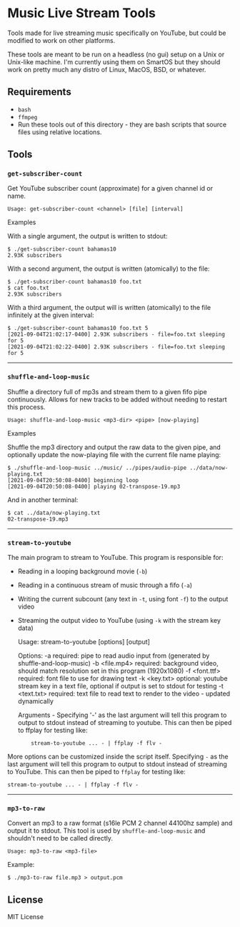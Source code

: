 Music Live Stream Tools
=======================

Tools made for live streaming music specifically on YouTube, but could be
modified to work on other platforms.

These tools are meant to be run on a headless (no gui) setup on a Unix or
Unix-like machine.  I'm currently using them on SmartOS but they should work on
pretty much any distro of Linux, MacOS, BSD, or whatever.

Requirements
------------

- `bash`
- `ffmpeg`
- Run these tools out of this directory - they are bash scripts that source
  files using relative locations.

Tools
-----

### `get-subscriber-count`

Get YouTube subscriber count (approximate) for a given channel id or name.

    Usage: get-subscriber-count <channel> [file] [interval]

Examples

With a single argument, the output is written to stdout:

    $ ./get-subscriber-count bahamas10
    2.93K subscribers

With a second argument, the output is written (atomically) to the file:

    $ ./get-subscriber-count bahamas10 foo.txt
    $ cat foo.txt
    2.93K subscribers

With a third argument, the output will is written (atomically) to the
file infinitely at the given interval:

    $ ./get-subscriber-count bahamas10 foo.txt 5
    [2021-09-04T21:02:17-0400] 2.93K subscribers - file=foo.txt sleeping for 5
    [2021-09-04T21:02:22-0400] 2.93K subscribers - file=foo.txt sleeping for 5

---

### `shuffle-and-loop-music`

Shuffle a directory full of mp3s and stream them to a given fifo pipe
continuously.  Allows for new tracks to be added without needing to restart this
process.

    Usage: shuffle-and-loop-music <mp3-dir> <pipe> [now-playing]

Examples

Shuffle the mp3 directory and output the raw data to the given pipe, and
optionally update the now-playing file with the current file name playing:

    $ ./shuffle-and-loop-music ../music/ ../pipes/audio-pipe ../data/now-playing.txt
    [2021-09-04T20:50:08-0400] beginning loop
    [2021-09-04T20:50:08-0400] playing 02-transpose-19.mp3

And in another terminal:

    $ cat ../data/now-playing.txt
    02-transpose-19.mp3

---

### `stream-to-youtube`

The main program to stream to YouTube.  This program is responsible for:

- Reading in a looping background movie (`-b`)
- Reading in a continuous stream of music through a fifo (`-a`)
- Writing the current subcount (any text in `-t`, using font `-f`) to the output
  video
- Streaming the output video to YouTube (using `-k` with the stream key data)

    Usage: stream-to-youtube [options] [output]

    Options:
      -a <fifo>      required: pipe to read audio input from (generated by shuffle-and-loop-music)
      -b <file.mp4>  required: background video, should match resolution set in this program (1920x1080)
      -f <font.ttf>  required: font file to use for drawing text
      -k <key.txt>   optional: youtube stream key in a text file, optional if output is set to stdout for testing
      -t <text.txt>  required: text file to read text to render to the video - updated dynamically

    Arguments
      - Specifying '-' as the last argument will tell this program to output to stdout instead of
        streaming to youtube.  This can then be piped to ffplay for testing like:

          stream-to-youtube ... - | ffplay -f flv -

More options can be customized inside the script itself.  Specifying `-` as the
last argument will tell this program to output to stdout instead of streaming to
YouTube.  This can then be piped to `ffplay` for testing like:

    stream-to-youtube ... - | ffplay -f flv -

---

### `mp3-to-raw`

Convert an mp3 to a raw format (s16le PCM 2 channel 44100hz sample) and output
it to stdout.  This tool is used by `shuffle-and-loop-music` and shouldn't need
to be called directly.

    Usage: mp3-to-raw <mp3-file>

Example:

    $ ./mp3-to-raw file.mp3 > output.pcm

License
-------

MIT License

